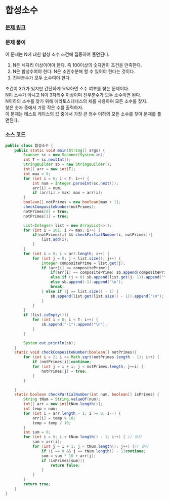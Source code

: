 # 합성소수

### [문제 링크](https://www.acmicpc.net/problem/1313)

### 문제 풀이
이 문제는 N에 대한 합성 소수 조건에 집중하여 풀면된다. </br>
1. N은 세자리 이상이어야 한다. 즉 100이상의 숫자만이 조건을 만족한다.  </br>
2. N은 합성수여야 한다. N은 소인수분해 할 수 있어야 한다는 것이다. </br>
3. 진부분수가 모두 소수여야 한다. </br>

조건이 3개가 있지만 간단하게 요약하면 소수 여부를 찾는 문제이다. </br>
N이 소수가 아니고 N이 3자리수 이상이며 진부분수가 모두 소수이면 된다.   </br>
N이하의 소수를 찾기 위해 에라토스테네스의 체를 사용하여 모든 소수를 찾자.  </br>
찾은 숫자 중에서 가장 작은 수를 출력하자. </br>
이 문제는 테스트 케이스의 값 중에서 가장 큰 정수 이하의 모든 소수를 찾아 문제를 풀면된다.  </br>



### 소스 코드
```java
public class 합성소수 {
    public static void main(String[] args) {
        Scanner sc = new Scanner(System.in);
        int T = sc.nextInt();
        StringBuilder sb = new StringBuilder();
        int[] arr = new int[T];
        int max = 0;
        for (int i = 0; i < T; i++) {
            int num = Integer.parseInt(sc.next());
            arr[i] = num;
            if (arr[i] > max) max = arr[i];
        }
        boolean[] notPrimes = new boolean[max + 1];
        checkCompositeNumber(notPrimes);
        notPrimes[0] = true;
        notPrimes[1] = true;

        List<Integer> list = new ArrayList<>();
        for (int i = 101; i <= max; i++) {
            if(notPrimes[i] && checkPartialNumber(i, notPrimes)){
                list.add(i);
            }
        }
        for (int i = 0; i < arr.length; i++) {
            for (int j = 0; j < list.size(); j++) {
                Integer compositePrime = list.get(j);
                if (arr[i] <= compositePrime){
                    if(arr[i] == compositePrime) sb.append(compositePrime).append("\n");
                    else if (j > 0) sb.append(list.get(j- 1)).append("\n");
                    else sb.append(-1).append("\n");
                    break;
                } else if (j == list.size() - 1) {
                    sb.append(list.get(list.size() - 1)).append("\n");
                }
            }
        }
        if (list.isEmpty()){
            for (int i = 0; i < T; i++) {
                sb.append("-1").append("\n");
            }
        }

        System.out.println(sb);
    }
    static void checkCompositeNumber(boolean[] notPrimes){
        for (int i = 2; i <= Math.sqrt(notPrimes.length - 1); i++) {
            if (notPrimes[i])continue;
            for (int j = i + i; j < notPrimes.length; j+=i) {
                notPrimes[j] = true;
            }
        }

    }
    static boolean checkPartialNumber(int num, boolean[] isPrimes) {
        String tNum = String.valueOf(num);
        int[] arr = new int[tNum.length()];
        int temp = num;
        for (int i = arr.length - 1; i >= 0; i--) {
            arr[i] = temp % 10;
            temp = temp / 10;
        }
        int sum = 0;
        for (int i = 0; i < tNum.length() - 1; i++) { // 위치
            sum = arr[i];
            for (int j = i + 1; j < tNum.length(); j++) {// 길이
                if (i == 0 && j == tNum.length() - 1)continue;
                sum = sum * 10 + arr[j];
                if (isPrimes[sum]){
                    return false;
                }
            }
        }
        return true;
    }
}
```